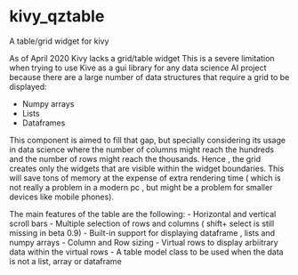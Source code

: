 # kivy_qztable
A table/grid widget for kivy

As of April 2020 Kivy lacks a grid/table widget
This is a severe limitation when trying to use Kive as a gui library for any data science AI project because there are a large number of data structures that require a grid to be displayed:
  - Numpy arrays
  - Lists
  - Dataframes
  
  This component is aimed to fill that gap, but specially considering its usage in data science where the number of columns might reach the hundreds and the number of rows might reach the thousands. 
  Hence , the grid creates only the widgets that are visible within the widget boundaries. This will save tons of memory at the expense of extra rendering time ( which is not really a problem in a modern pc , but might be a problem for smaller devices like mobile phones). 
  
  The main features of the table are the following:
    - Horizontal and vertical scroll bars
    - Multiple selection of rows and columns ( shift+ select is still missing in beta 0.9)
    - Built-in support for displaying dataframe , lists and numpy arrays
    - Column and Row sizing
    - Virtual rows to display arbiitrary data within the virtual rows
    - A table model class to be used when the data is not a list, array or dataframe
    
